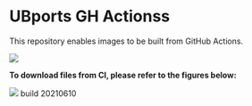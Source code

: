 # UBports GH Actionss
This repository enables images to be built from GitHub Actions.

![](https://github.com/ubuntu-touch-clover/ubports-ci/workflows/Build%20System%20Image/badge.svg)

**To download files from CI, please refer to the figures below:**

![](https://github.com/ubports-lavender/ubports-ci/raw/master/images/Screenshot_20200114_024916.png)
build 20210610
